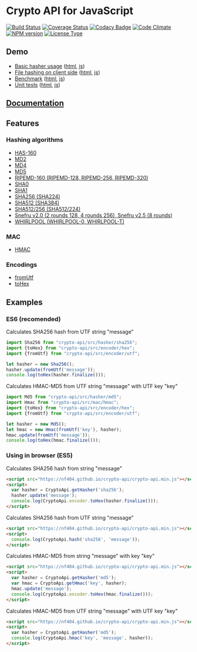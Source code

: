 # Crypto API for JavaScript

[![Build Status](https://travis-ci.org/nf404/crypto-api.svg?branch=master)](https://travis-ci.org/nf404/crypto-api)
[![Coverage Status](https://coveralls.io/repos/nf404/crypto-api/badge.svg?branch=master&service=github)](https://coveralls.io/github/nf404/crypto-api?branch=master)
[![Codacy Badge](https://api.codacy.com/project/badge/grade/aaf2b599d7194aeaa9bbb74ec8c6212c)](https://www.codacy.com/app/nf404/crypto-api)
[![Code Climate](https://codeclimate.com/github/nf404/crypto-api/badges/gpa.svg)](https://codeclimate.com/github/nf404/crypto-api)
[![NPM version](https://img.shields.io/npm/v/crypto-api.svg)](https://www.npmjs.com/package/crypto-api)
[![License Type](https://img.shields.io/badge/license-MIT-blue.svg)](LICENSE.md)

## Demo
* [Basic hasher usage](https://nf404.github.io/crypto-api/example/hasher-basic.html)
([html](https://github.com/nf404/crypto-api/tree/master/example/hasher-basic.html), 
[js](https://github.com/nf404/crypto-api/tree/master/example/hasher-basic.mjs))
* [File hashing on client side](https://nf404.github.io/crypto-api/example/hasher-file.html)
([html](https://github.com/nf404/crypto-api/tree/master/example/hasher-file.html), 
[js](https://github.com/nf404/crypto-api/tree/master/example/hasher-file.mjs))
* [Benchmark](https://nf404.github.io/crypto-api/example/benchmark.html)
([html](https://github.com/nf404/crypto-api/tree/master/example/benchmark.html), 
[js](https://github.com/nf404/crypto-api/tree/master/example/benchmark.mjs))
* [Unit tests](https://nf404.github.io/crypto-api/example/unit-tests.html)
([html](https://github.com/nf404/crypto-api/tree/master/example/unit-tests.html), 
[js](https://github.com/nf404/crypto-api/tree/master/example/unit-tests.mjs))

## [Documentation](https://nf404.github.io/crypto-api/)

## Features

### Hashing algorithms
* [HAS-160](https://nf404.github.io/crypto-api/class/src/hasher/has160.mjs~Has160.html)
* [MD2](https://nf404.github.io/crypto-api/class/src/hasher/md2.mjs~Md2.html)
* [MD4](https://nf404.github.io/crypto-api/class/src/hasher/md4.mjs~Md4.html)
* [MD5](https://nf404.github.io/crypto-api/class/src/hasher/md5.mjs~Md5.html)
* [RIPEMD-160 (RIPEMD-128, RIPEMD-256, RIPEMD-320)](https://nf404.github.io/crypto-api/class/src/hasher/ripemd.mjs~Ripemd.html)
* [SHA0](https://nf404.github.io/crypto-api/class/src/hasher/sha0.mjs~Sha0.html)
* [SHA1](https://nf404.github.io/crypto-api/class/src/hasher/sha1.mjs~Sha1.html)
* [SHA256 (SHA224)](https://nf404.github.io/crypto-api/class/src/hasher/sha256.mjs~Sha256.html)
* [SHA512 (SHA384)](https://nf404.github.io/crypto-api/class/src/hasher/sha512.mjs~Sha512.html)
* [SHA512/256 (SHA512/224)](https://nf404.github.io/crypto-api/class/src/hasher/sha512.mjs~Sha512.html)
* [Snefru v2.0 (2 rounds 128, 4 rounds 256), Snefru v2.5 (8 rounds)](https://nf404.github.io/crypto-api/class/src/hasher/snefru.mjs~Snefru.html)
* [WHIRLPOOL (WHIRLPOOL-0, WHIRLPOOL-T)](https://nf404.github.io/crypto-api/class/src/hasher/whirlpool.mjs~Whirlpool.html)

### MAC
* [HMAC](https://nf404.github.io/crypto-api/class/src/mac/hmac.mjs~Hmac.html)

### Encodings
* [fromUtf](https://nf404.github.io/crypto-api/function/index.html#static-function-fromUtf)
* [toHex](https://nf404.github.io/crypto-api/function/index.html#static-function-toHex)

## Examples

### ES6 (recomended)

Calculates SHA256 hash from UTF string "message"
```javascript
import Sha256 from "crypto-api/src/hasher/sha256";
import {toHex} from "crypto-api/src/encoder/hex";
import {fromUtf} from "crypto-api/src/encoder/utf";

let hasher = new Sha256();
hasher.update(fromUtf('message'));
console.log(toHex(hasher.finalize()));
```

Calculates HMAC-MD5 from UTF string "message" with UTF key "key" 
```javascript
import Md5 from "crypto-api/src/hasher/md5";
import Hmac from "crypto-api/src/mac/hmac";
import {toHex} from "crypto-api/src/encoder/hex";
import {fromUtf} from "crypto-api/src/encoder/utf";

let hasher = new Md5();
let hmac = new Hmac(fromUtf('key'), hasher);
hmac.update(fromUtf('message'));
console.log(toHex(hmac.finalize()));
```

### Using in browser (ES5)

Calculates SHA256 hash from string "message"
```html
<script src="https://nf404.github.io/crypto-api/crypto-api.min.js"></script>
<script>
  var hasher = CryptoApi.getHasher('sha256');
  hasher.update('message');
  console.log(CryptoApi.encoder.toHex(hasher.finalize()));
</script>
```

Calculates SHA256 hash from UTF string "message"
```html
<script src="https://nf404.github.io/crypto-api/crypto-api.min.js"></script>
<script>
  console.log(CryptoApi.hash('sha256', 'message'));
</script>
```

Calculates HMAC-MD5 from string "message" with key "key"
```html
<script src="https://nf404.github.io/crypto-api/crypto-api.min.js"></script>
<script>
  var hasher = CryptoApi.getHasher('md5');
  var hmac = CryptoApi.getHmac('key', hasher);
  hmac.update('message');
  console.log(CryptoApi.encoder.toHex(hmac.finalize()));
</script>
```
Calculates HMAC-MD5 from UTF string "message" with UTF key "key"
```html
<script src="https://nf404.github.io/crypto-api/crypto-api.min.js"></script>
<script>
  var hasher = CryptoApi.getHasher('md5');
  console.log(CryptoApi.hmac('key', 'message', hasher));
</script>
```
